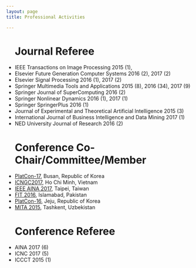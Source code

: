 ```yaml
---
layout: page
title: Professional Activities

---
```




<ul><h1>Journal Referee</h1>
    <li>IEEE Transactions on Image Processing 2015 (1), </li>
    <li>Elsevier Future Generation Computer Systems 2016 (2), 2017 (2)</li>
    <li>Elsevier Signal Processing 2016 (1), 2017 (2)</li>
    <li>Springer Multimedia Tools and Applications 2015 (8), 2016 (34), 2017 (9)</li>
    <li>Springer Journal of SuperComputing 2016 (2)</li>
    <li>Springer Nonlinear Dynamics 2016 (1), 2017 (1)</li>
    <li>Springer SpringerPlus 2016 (1)</li>
    <li>Journal of Experimental and Theoretical Artificial Intelligence 2015 (3)</li>
    <li>International Journal of Business Intelligence and Data Mining 2017 (1)</li>
    <li>NED University Journal of Research 2016 (2)</li>

</ul>

<ul><h1>Conference Co-Chair/Committee/Member</h1>
    <li><a href="http://www.platcon.org/" target="_blank">PlatCon-17</a>, Busan, Republic of Korea</li>
    <li><a href="http://www.kingpc.or.kr/icngc2017/index.html" target="_blank">ICNGC2017</a>, Ho Chi Minh, Vietnam</li>
    <li><a href="http://voyager.ce.fit.ac.jp/conf/aina/2017/tpc.html" target="_blank">IEEE AINA 2017</a>, Taipei, Taiwan</li>
    <li><a href="http://www.wikicfp.com/cfp/servlet/event.showcfp?eventid=55508&copyownerid=3746" target="_blank">FIT 2016</a>, Islamabad,      Pakistan</li>
    <li><a href="http://2016.platcon.org/" target="_blank">PlatCon-16</a>, Jeju, Republic of Korea</li>
    <li><a href="https://sites.google.com/site/icmita2015/index" target="_blank">MITA 2015</a>, Tashkent, Uzbekistan</li> 
</ul>

<ul><h1>Conference Referee</h1>
    <li>AINA 2017 (6)</li>
    <li>ICNC 2017 (5)</li>
    <li>ICCCT 2015 (1)</li>

</ul>
